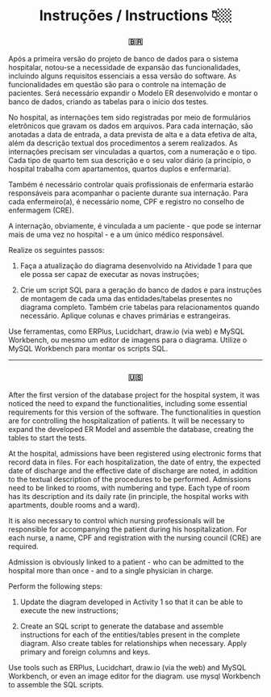 <div align="center">
<h1> Instruções / Instructions 👇🏼 </h1>
</div>

<div align="center">
<h3> 🇧🇷 </h3>
</div> 
Após a primeira versão do projeto de banco de dados para o sistema hospitalar, notou-se a necessidade de expansão das funcionalidades, incluindo alguns requisitos essenciais a essa versão do software. As funcionalidades em questão são para o controle na intemação de pacientes. Será necessário expandir o Modelo ER desenvolvido e montar o banco de dados, criando as tabelas para o início dos testes.

No hospital, as internações tem sido registradas por meio de formulários eletrônicos que gravam os dados em arquivos. Para cada internação, são anotadas a data de entrada, a data prevista de alta e a data efetiva de alta, além da descrição textual dos procedimentos a serem realizados. As internações precisam ser vinculadas a quartos, com a numeração e o tipo. Cada tipo de quarto tem sua descrição e o seu valor diário (a princípio, o hospital trabalha com apartamentos, quartos duplos e enfermaria).

Também é necessário controlar quais profissionais de enfermaria estarão responsáveis para acompanhar o paciente durante sua internação. Para cada enfermeiro(a), é necessário nome, CPF e registro no conselho de enfermagem (CRE).

A internação, obviamente, é vinculada a um paciente - que pode se internar mais de uma vez no hospital - e a um único médico responsável.

Realize os seguintes passos:

1. Faça a atualização do diagrama desenvolvido na Atividade 1 para que ele possa ser capaz de executar as novas instruções;

2. Crie um script SQL para a geração do banco de dados e para instruções de montagem de cada uma das entidades/tabelas presentes no diagrama completo. Também crie tabelas para relacionamentos quando necessário. Aplique colunas e chaves primárias e estrangeiras.

Use ferramentas, como ERPlus, Lucidchart, draw.io (via web) e MySQL Workbench, ou mesmo um editor de imagens para o diagrama. Utilize o MySQL
Workbench para montar os scripts SQL.

---------------------------------------------------------------------------------------------------------------------------------------------------------

<div align="center">
<h3> 🇺🇸 </h3>
</div> 
After the first version of the database project for the hospital system, it was noticed the need to expand the functionalities, including some essential requirements for this version of the software. The functionalities in question are for controlling the hospitalization of patients. It will be necessary to expand the developed ER Model and assemble the database, creating the tables to start the tests.

At the hospital, admissions have been registered using electronic forms that record data in files. For each hospitalization, the date of entry, the expected date of discharge and the effective date of discharge are noted, in addition to the textual description of the procedures to be performed. Admissions need to be linked to rooms, with numbering and type. Each type of room has its description and its daily rate (in principle, the hospital works with apartments, double rooms and a ward).

It is also necessary to control which nursing professionals will be responsible for accompanying the patient during his hospitalization. For each nurse, a name, CPF and registration with the nursing council (CRE) are required.

Admission is obviously linked to a patient - who can be admitted to the hospital more than once - and to a single physician in charge.

Perform the following steps:

1. Update the diagram developed in Activity 1 so that it can be able to execute the new instructions;

2. Create an SQL script to generate the database and assemble instructions for each of the entities/tables present in the complete diagram. Also create tables for relationships when necessary. Apply primary and foreign columns and keys.

Use tools such as ERPlus, Lucidchart, draw.io (via the web) and MySQL Workbench, or even an image editor for the diagram. use mysql
Workbench to assemble the SQL scripts.

